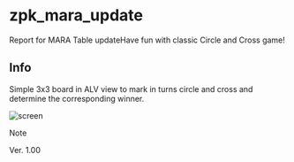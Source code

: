 # zpk_mara_update

Report for MARA Table updateHave fun with classic Circle and Cross game! 

## Info
Simple 3x3 board in ALV view to mark in turns circle and cross and determine the corresponding winner. 

![screen]( )

> [!NOTE]
> Ver. 1.00
